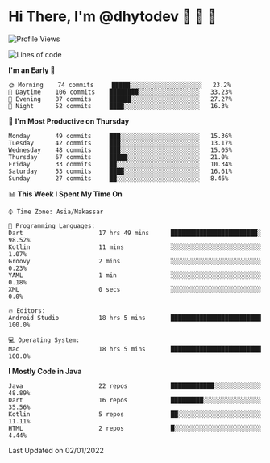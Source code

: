 # Hi There, I'm @dhytodev 👋 👋 👋

<!--
**DhytoDev/dhytodev** is a ✨ _special_ ✨ repository because its `README.md` (this file) appears on your GitHub profile.

Here are some ideas to get you started:

- 🔭 I’m currently working on ...
- 🌱 I’m currently learning ...
- 👯 I’m looking to collaborate on ...
- 🤔 I’m looking for help with ...
- 💬 Ask me about ...
- 📫 How to reach me: ...
- 😄 Pronouns: ...
- ⚡ Fun fact: ...
-->

<!--START_SECTION:waka-->
![Profile Views](http://img.shields.io/badge/Profile%20Views-0-blue)

![Lines of code](https://img.shields.io/badge/From%20Hello%20World%20I%27ve%20Written-136%20Thousand%20lines%20of%20code-blue)

**I'm an Early 🐤** 

```text
🌞 Morning    74 commits     █████░░░░░░░░░░░░░░░░░░░░   23.2% 
🌆 Daytime    106 commits    ████████░░░░░░░░░░░░░░░░░   33.23% 
🌃 Evening    87 commits     ██████░░░░░░░░░░░░░░░░░░░   27.27% 
🌙 Night      52 commits     ████░░░░░░░░░░░░░░░░░░░░░   16.3%

```
📅 **I'm Most Productive on Thursday** 

```text
Monday       49 commits     ███░░░░░░░░░░░░░░░░░░░░░░   15.36% 
Tuesday      42 commits     ███░░░░░░░░░░░░░░░░░░░░░░   13.17% 
Wednesday    48 commits     ███░░░░░░░░░░░░░░░░░░░░░░   15.05% 
Thursday     67 commits     █████░░░░░░░░░░░░░░░░░░░░   21.0% 
Friday       33 commits     ██░░░░░░░░░░░░░░░░░░░░░░░   10.34% 
Saturday     53 commits     ████░░░░░░░░░░░░░░░░░░░░░   16.61% 
Sunday       27 commits     ██░░░░░░░░░░░░░░░░░░░░░░░   8.46%

```


📊 **This Week I Spent My Time On** 

```text
⌚︎ Time Zone: Asia/Makassar

💬 Programming Languages: 
Dart                     17 hrs 49 mins      ████████████████████████░   98.52% 
Kotlin                   11 mins             ░░░░░░░░░░░░░░░░░░░░░░░░░   1.07% 
Groovy                   2 mins              ░░░░░░░░░░░░░░░░░░░░░░░░░   0.23% 
YAML                     1 min               ░░░░░░░░░░░░░░░░░░░░░░░░░   0.18% 
XML                      0 secs              ░░░░░░░░░░░░░░░░░░░░░░░░░   0.0%

🔥 Editors: 
Android Studio           18 hrs 5 mins       █████████████████████████   100.0%

💻 Operating System: 
Mac                      18 hrs 5 mins       █████████████████████████   100.0%

```

**I Mostly Code in Java** 

```text
Java                     22 repos            ████████████░░░░░░░░░░░░░   48.89% 
Dart                     16 repos            █████████░░░░░░░░░░░░░░░░   35.56% 
Kotlin                   5 repos             ██░░░░░░░░░░░░░░░░░░░░░░░   11.11% 
HTML                     2 repos             █░░░░░░░░░░░░░░░░░░░░░░░░   4.44%

```



 Last Updated on 02/01/2022
<!--END_SECTION:waka-->
